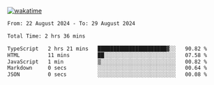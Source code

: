 [![wakatime](https://wakatime.com/badge/user/702d7a0d-6421-40c6-be4d-9b18f6ca91d5.svg)](https://wakatime.com/@702d7a0d-6421-40c6-be4d-9b18f6ca91d5)

<!--START_SECTION:waka-->

```txt
From: 22 August 2024 - To: 29 August 2024

Total Time: 2 hrs 36 mins

TypeScript   2 hrs 21 mins   ██████████████████████▓░░   90.82 %
HTML         11 mins         ██░░░░░░░░░░░░░░░░░░░░░░░   07.58 %
JavaScript   1 min           ▒░░░░░░░░░░░░░░░░░░░░░░░░   00.82 %
Markdown     0 secs          ░░░░░░░░░░░░░░░░░░░░░░░░░   00.64 %
JSON         0 secs          ░░░░░░░░░░░░░░░░░░░░░░░░░   00.08 %
```

<!--END_SECTION:waka-->